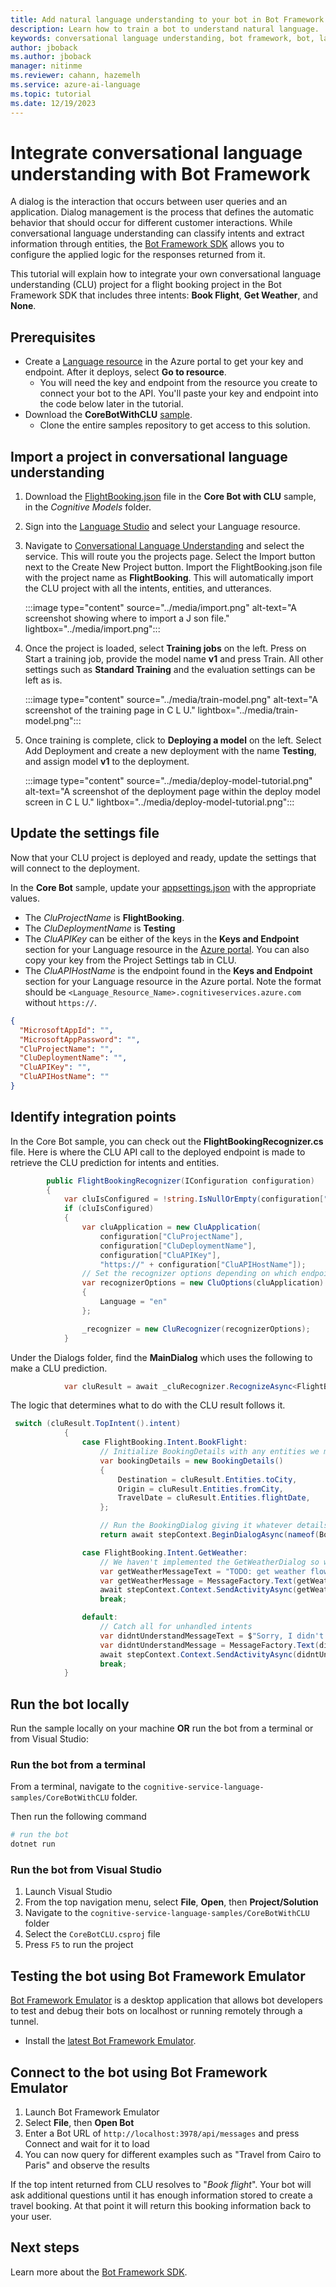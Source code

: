 ```yaml
---
title: Add natural language understanding to your bot in Bot Framework SDK using conversational language understanding
description: Learn how to train a bot to understand natural language.
keywords: conversational language understanding, bot framework, bot, language understanding, nlu
author: jboback
ms.author: jboback
manager: nitinme
ms.reviewer: cahann, hazemelh
ms.service: azure-ai-language
ms.topic: tutorial
ms.date: 12/19/2023
---
```


# Integrate conversational language understanding with Bot Framework

A dialog is the interaction that occurs between user queries and an application. Dialog management is the process that defines the automatic behavior that should occur for different customer interactions. While conversational language understanding can classify intents and extract information through entities, the [Bot Framework SDK](/azure/bot-service/bot-service-overview) allows you to configure the applied logic for the responses returned from it.

This tutorial will explain how to integrate your own conversational language understanding (CLU) project for a flight booking project in the Bot Framework SDK that includes three intents: **Book Flight**, **Get Weather**, and **None**.


## Prerequisites

- Create a [Language resource](https://portal.azure.com/#create/Microsoft.CognitiveServicesTextAnalytics) in the Azure portal to get your key and endpoint. After it deploys, select **Go to resource**.
  - You will need the key and endpoint from the resource you create to connect your bot to the API. You'll paste your key and endpoint into the code below later in the tutorial.
- Download the **CoreBotWithCLU** [sample](https://aka.ms/clu-botframework-overview).
  - Clone the entire samples repository to get access to this solution.

## Import a project in conversational language understanding

1. Download the [FlightBooking.json](https://aka.ms/clu-botframework-json) file in the **Core Bot with CLU** sample, in the _Cognitive Models_ folder.
2. Sign into the [Language Studio](https://language.cognitive.azure.com/) and select your Language resource. 
3. Navigate to [Conversational Language Understanding](https://language.cognitive.azure.com/clu/projects) and select the service. This will route you the projects page. Select the Import button next to the Create New Project button. Import the FlightBooking.json file with the project name as **FlightBooking**. This will automatically import the CLU project with all the intents, entities, and utterances. 
    
    :::image type="content" source="../media/import.png" alt-text="A screenshot showing where to import a J son file." lightbox="../media/import.png":::

4. Once the project is loaded, select **Training jobs** on the left. Press on Start a training job, provide the model name **v1** and press Train. All other settings such as **Standard Training** and the evaluation settings can be left as is.
    
    :::image type="content" source="../media/train-model.png" alt-text="A screenshot of the training page in C L U." lightbox="../media/train-model.png":::
    
5. Once training is complete, click to **Deploying a model** on the left. Select Add Deployment and create a new deployment with the name **Testing**, and assign model **v1** to the deployment.
    
    :::image type="content" source="../media/deploy-model-tutorial.png" alt-text="A screenshot of the deployment page within the deploy model screen in C L U." lightbox="../media/deploy-model-tutorial.png":::
    
## Update the settings file

Now that your CLU project is deployed and ready, update the settings that will connect to the deployment. 

In the **Core Bot** sample, update your [appsettings.json](https://aka.ms/clu-botframework-settings) with the appropriate values.

- The _CluProjectName_ is **FlightBooking**.
- The _CluDeploymentName_ is **Testing**
- The _CluAPIKey_ can be either of the keys in the **Keys and Endpoint** section for your Language resource in the [Azure portal](https://portal.azure.com). You can also copy your key from the Project Settings tab in CLU. 
- The _CluAPIHostName_ is the endpoint found in the **Keys and Endpoint** section for your Language resource in the Azure portal. Note the format should be ```<Language_Resource_Name>.cognitiveservices.azure.com``` without `https://`.

```json
{
  "MicrosoftAppId": "",
  "MicrosoftAppPassword": "",
  "CluProjectName": "",
  "CluDeploymentName": "",
  "CluAPIKey": "",
  "CluAPIHostName": ""
}
```

## Identify integration points

In the Core Bot sample, you can check out the **FlightBookingRecognizer.cs** file. Here is where the CLU API call to the deployed endpoint is made to retrieve the CLU prediction for intents and entities.

```csharp
        public FlightBookingRecognizer(IConfiguration configuration)
        {
            var cluIsConfigured = !string.IsNullOrEmpty(configuration["CluProjectName"]) && !string.IsNullOrEmpty(configuration["CluDeploymentName"]) && !string.IsNullOrEmpty(configuration["CluAPIKey"]) && !string.IsNullOrEmpty(configuration["CluAPIHostName"]);
            if (cluIsConfigured)
            {
                var cluApplication = new CluApplication(
                    configuration["CluProjectName"],
                    configuration["CluDeploymentName"],
                    configuration["CluAPIKey"],
                    "https://" + configuration["CluAPIHostName"]);
                // Set the recognizer options depending on which endpoint version you want to use.
                var recognizerOptions = new CluOptions(cluApplication)
                {
                    Language = "en"
                };

                _recognizer = new CluRecognizer(recognizerOptions);
            }
```


Under the Dialogs folder, find the **MainDialog** which uses the following to make a CLU prediction.

```csharp
            var cluResult = await _cluRecognizer.RecognizeAsync<FlightBooking>(stepContext.Context, cancellationToken);
```

The logic that determines what to do with the CLU result follows it.

```csharp
 switch (cluResult.TopIntent().intent)
            {
                case FlightBooking.Intent.BookFlight:
                    // Initialize BookingDetails with any entities we may have found in the response.
                    var bookingDetails = new BookingDetails()
                    {
                        Destination = cluResult.Entities.toCity,
                        Origin = cluResult.Entities.fromCity,
                        TravelDate = cluResult.Entities.flightDate,
                    };

                    // Run the BookingDialog giving it whatever details we have from the CLU call, it will fill out the remainder.
                    return await stepContext.BeginDialogAsync(nameof(BookingDialog), bookingDetails, cancellationToken);

                case FlightBooking.Intent.GetWeather:
                    // We haven't implemented the GetWeatherDialog so we just display a TODO message.
                    var getWeatherMessageText = "TODO: get weather flow here";
                    var getWeatherMessage = MessageFactory.Text(getWeatherMessageText, getWeatherMessageText, InputHints.IgnoringInput);
                    await stepContext.Context.SendActivityAsync(getWeatherMessage, cancellationToken);
                    break;

                default:
                    // Catch all for unhandled intents
                    var didntUnderstandMessageText = $"Sorry, I didn't get that. Please try asking in a different way (intent was {cluResult.TopIntent().intent})";
                    var didntUnderstandMessage = MessageFactory.Text(didntUnderstandMessageText, didntUnderstandMessageText, InputHints.IgnoringInput);
                    await stepContext.Context.SendActivityAsync(didntUnderstandMessage, cancellationToken);
                    break;
            }
```

## Run the bot locally

Run the sample locally on your machine **OR** run the bot from a terminal or from Visual Studio:

### Run the bot from a terminal

From a terminal, navigate to the `cognitive-service-language-samples/CoreBotWithCLU` folder.

Then run the following command

```bash
# run the bot
dotnet run
```

### Run the bot from Visual Studio

1. Launch Visual Studio
1. From the top navigation menu, select **File**, **Open**, then **Project/Solution**
1. Navigate to the `cognitive-service-language-samples/CoreBotWithCLU` folder
1. Select the `CoreBotCLU.csproj` file
1. Press `F5` to run the project


## Testing the bot using Bot Framework Emulator

[Bot Framework Emulator](https://github.com/microsoft/botframework-emulator) is a desktop application that allows bot developers to test and debug their bots on localhost or running remotely through a tunnel.

- Install the [latest Bot Framework Emulator](https://github.com/Microsoft/BotFramework-Emulator/releases).

## Connect to the bot using Bot Framework Emulator

1. Launch Bot Framework Emulator
1. Select **File**, then **Open Bot**
1. Enter a Bot URL of `http://localhost:3978/api/messages` and press Connect and wait for it to load
1. You can now query for different examples such as "Travel from Cairo to Paris" and observe the results

If the top intent returned from CLU resolves to "_Book flight_". Your bot will ask additional questions until it has enough information stored to create a travel booking. At that point it will return this booking information back to your user.

## Next steps

Learn more about the [Bot Framework SDK](/azure/bot-service/bot-service-overview).



